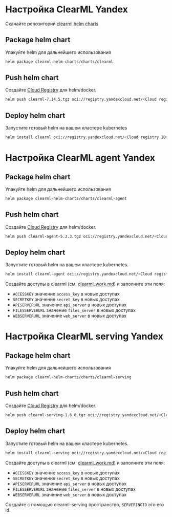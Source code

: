 # Настройка ClearML Yandex 
Скачайте репозиторий [clearml helm charts](https://github.com/levkovalenko/clearml-helm-charts)

## Package helm chart
Упакуйте helm для дальнейшего использования
```bash
helm package clearml-helm-charts/charts/clearml 
```

## Push helm chart
Создайте [Cloud Registry](https://yandex.cloud/ru/docs/cloud-registry/concepts/registry) для helm/docker.
```bash
helm push clearml-7.14.5.tgz oci://registry.yandexcloud.net/<Cloud registry ID>
```

## Deploy helm chart
Запустите готовый helm на вашем кластере kubernetes
```bash
helm install clearml oci://registry.yandexcloud.net/<Cloud registry ID>/clearml:7.14.5
```

# Настройка ClearML agent Yandex 

## Package helm chart
Упакуйте helm для дальнейшего использования
```bash
helm package clearml-helm-charts/charts/clearml-agent  
```

## Push helm chart
Создайте [Cloud Registry](https://yandex.cloud/ru/docs/cloud-registry/concepts/registry) для helm/docker.
```bash
helm push clearml-agent-5.3.3.tgz oci://registry.yandexcloud.net/<Cloud registry ID>
```

## Deploy helm chart
Запустите готовый helm на вашем кластере kubernetes. 
```bash
helm install clearml-agent oci://registry.yandexcloud.net/<Cloud registry ID>/clearml-agent:5.3.3  --set clearml.agentk8sglueKey=ACCESSKEY --set clearml.agentk8sglueSecret=SECRETKEY --set agentk8sglue.apiServerUrlReference=APISERVERURL --set agentk8sglue.fileServerUrlReference=FILESERVERURL --set agentk8sglue.webServerUrlReference=WEBSERVERURL
```
Создайте доступы в clearml (см. [clearml_work.md](3.clearml_work.md)) и заполните эти поля:
* `ACCESSKEY` значение `access_key` в новых доступах 
* `SECRETKEY` значение `secret_key` в новых доступах 
* `APISERVERURL` значение `api_server` в новых доступах 
* `FILESSERVERURL` значение `files_server` в новых доступах 
* `WEBSERVERURL` значение `web_server` в новых доступах 


# Настройка ClearML serving Yandex 

## Package helm chart
Упакуйте helm для дальнейшего использования
```bash
helm package clearml-helm-charts/charts/clearml-serving  
```

## Push helm chart
Создайте [Cloud Registry](https://yandex.cloud/ru/docs/cloud-registry/concepts/registry) для helm/docker.
```bash
helm push clearml-serving-1.6.0.tgz oci://registry.yandexcloud.net/<Cloud registry ID>
```

## Deploy helm chart
Запустите готовый helm на вашем кластере kubernetes. 
```bash
helm install clearml-serving oci://registry.yandexcloud.net/<Cloud registry ID>/clearml-serving:1.6.0  --set clearml.apiAccessKey=ACCESSKEY --set clearml.apiSecretKey=SECRETKEY --set clearml.apiHost=APISERVERURL --set clearml.filesHost=FILESERVERURL --set clearml.webHost=WEBSERVERURL --set clearml.servingTaskId=SERVERINGID
```

Создайте доступы в clearml (см. [clearml_work.md](3.clearml_work.md)) и заполните эти поля:
* `ACCESSKEY` значение `access_key` в новых доступах 
* `SECRETKEY` значение `secret_key` в новых доступах 
* `APISERVERURL` значение `api_server` в новых доступах 
* `FILESSERVERURL` значение `files_server` в новых доступах 
* `WEBSERVERURL` значение `web_server` в новых доступах 

Создайте с помощью clearml-serving пространство, `SERVERINGID` это его id.